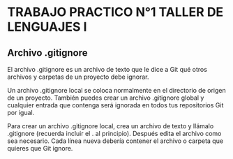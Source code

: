 # TRABAJO PRACTICO N°1 TALLER DE LENGUAJES I

## Archivo .gitignore

El archivo .gitignore es un archivo de texto que le dice a Git qué otros archivos y carpetas de un proyecto debe ignorar.

Un archivo .gitignore local se coloca normalmente en el directorio de origen de un proyecto. También puedes crear un archivo .gitignore global y cualquier entrada que contenga será ignorada en todos tus repositorios Git por igual.

Para crear un archivo .gitignore local, crea un archivo de texto y llámalo .gitignore (recuerda incluir el . al principio). Después edita el archivo como sea necesario. Cada línea nueva debería contener el archivo o carpeta que quieres que Git ignore.

